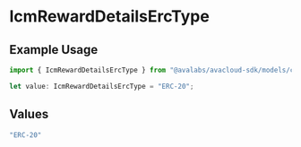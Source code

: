 # IcmRewardDetailsErcType

## Example Usage

```typescript
import { IcmRewardDetailsErcType } from "@avalabs/avacloud-sdk/models/components";

let value: IcmRewardDetailsErcType = "ERC-20";
```

## Values

```typescript
"ERC-20"
```